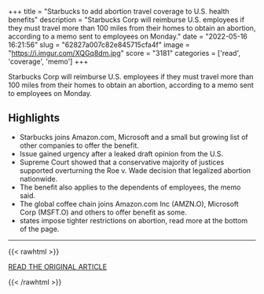 +++
title = "Starbucks to add abortion travel coverage to U.S. health benefits"
description = "Starbucks Corp 
 will reimburse U.S. employees if they must travel more than 100 miles from their homes to obtain an abortion, according to a memo sent to employees on Monday."
date = "2022-05-16 16:21:56"
slug = "62827a007c82e845715cfa4f"
image = "https://i.imgur.com/XQGq8dm.jpg"
score = "3181"
categories = ['read', 'coverage', 'memo']
+++

Starbucks Corp 
 will reimburse U.S. employees if they must travel more than 100 miles from their homes to obtain an abortion, according to a memo sent to employees on Monday.

## Highlights

- Starbucks joins Amazon.com, Microsoft and a small but growing list of other companies to offer the benefit.
- Issue gained urgency after a leaked draft opinion from the U.S.
- Supreme Court showed that a conservative majority of justices supported overturning the Roe v. Wade decision that legalized abortion nationwide.
- The benefit also applies to the dependents of employees, the memo said.
- The global coffee chain joins Amazon.com Inc (AMZN.O), Microsoft Corp (MSFT.O) and others to offer benefit as some.
- states impose tighter restrictions on abortion, read more at the bottom of the page.

---

{{< rawhtml >}}
  <p class="article-category">
    <a target="_blank" href="https://www.reuters.com/world/us/starbucks-add-abortion-travel-coverage-us-health-benefits-2022-05-16/">READ THE ORIGINAL ARTICLE</a>
  </p>
{{< /rawhtml >}}
